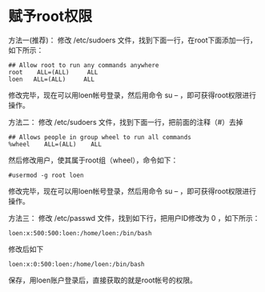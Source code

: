# 赋予root权限

方法一(推荐)： 修改 /etc/sudoers 文件，找到下面一行，在root下面添加一行，如下所示：
```
## Allow root to run any commands anywhere
root    ALL=(ALL)     ALL
loen   ALL=(ALL)     ALL
```
修改完毕，现在可以用loen帐号登录，然后用命令 su – ，即可获得root权限进行操作。

方法二： 修改 /etc/sudoers 文件，找到下面一行，把前面的注释（#）去掉
```
## Allows people in group wheel to run all commands
%wheel    ALL=(ALL)    ALL
```
然后修改用户，使其属于root组（wheel），命令如下：
```
#usermod -g root loen
```
修改完毕，现在可以用loen帐号登录，然后用命令 su – ，即可获得root权限进行操作。

方法三： 修改 /etc/passwd 文件，找到如下行，把用户ID修改为 0 ，如下所示：
```
loen:x:500:500:loen:/home/loen:/bin/bash
```
修改后如下
```
loen:x:0:500:loen:/home/loen:/bin/bash
```
保存，用loen账户登录后，直接获取的就是root帐号的权限。